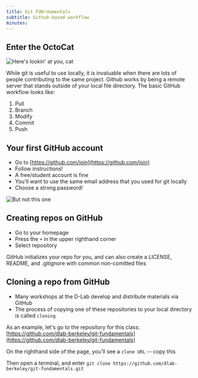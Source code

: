 ```yaml
---
title: Git FUN!damentals
subtitle: Github-based workflow
minutes:
---
```


## Enter the OctoCat

![Here's lookin' at you, cat](https://octodex.github.com/images/privateinvestocat.jpg)

While git is useful to use locally, it is invaluable when there are lots of people contributing to the same project. Github works by being a remote server that stands outside of your local file directory. The basic GitHub workflow looks like:

1. Pull
2. Branch
3. Modify
4. Commit
5. Push

## Your first GitHub account

* Go to [https://github.com/join](https://github.com/join)
* Follow instructions!
* A free/student account is fine
* You'll want to use the same email address that you used for git locally
* Choose a strong password!

![But not this one](http://imgs.xkcd.com/comics/password_strength.png)

## Creating repos on GitHub

* Go to your homepage
* Press the `+` in the upper righthand corner
* Select repository

GitHub initializes your repo for you, and can also create a LICENSE, README, and .gitignore with common non-comitted files

## Cloning a repo from GitHub

* Many workshops at the D-Lab develop and distribute materials via GitHub
* The process of copying one of these repositories to your local directory is called `cloning`

As an example, let's go to the repository for this class:
  [https://github.com/dlab-berkeley/git-fundamentals](https://github.com/dlab-berkeley/git-fundamentals)

On the righthand side of the page, you'll see a `clone URL` -- copy this

Then open a terminal, and enter `git clone https://github.com/dlab-berkeley/git-fundamentals.git`

